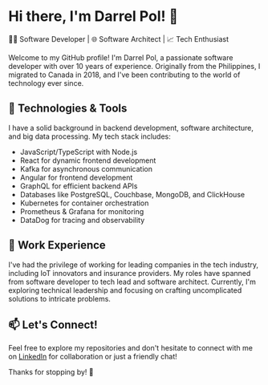 # Hi there, I'm Darrel Pol! 👋

👨‍💻 Software Developer | 🌐 Software Architect | 📈 Tech Enthusiast

Welcome to my GitHub profile! I'm Darrel Pol, a passionate software developer with over 10 years of experience. Originally from the Philippines, I migrated to Canada in 2018, and I've been contributing to the world of technology ever since.

## 🔧 Technologies & Tools

I have a solid background in backend development, software architecture, and big data processing. My tech stack includes:

- JavaScript/TypeScript with Node.js
- React for dynamic frontend development
- Kafka for asynchronous communication
- Angular for frontend development
- GraphQL for efficient backend APIs
- Databases like PostgreSQL, Couchbase, MongoDB, and ClickHouse
- Kubernetes for container orchestration
- Prometheus & Grafana for monitoring
- DataDog for tracing and observability

## 🏢 Work Experience

I've had the privilege of working for leading companies in the tech industry, including IoT innovators and insurance providers. My roles have spanned from software developer to tech lead and software architect. Currently, I'm exploring technical leadership and focusing on crafting uncomplicated solutions to intricate problems.

## 📫 Let's Connect!

Feel free to explore my repositories and don't hesitate to connect with me on [LinkedIn](https://www.linkedin.com/in/darrelpol/) for collaboration or just a friendly chat!

Thanks for stopping by! 🚀
